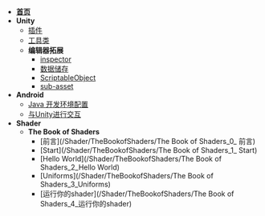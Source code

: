 * [**首页**](/README)
* **Unity**
    * [插件](/UnityNotes/Plugins)
    * [工具类](/UnityNotes/GameTool)
    * **编辑器拓展**
        * [inspector](/UnityNotes/EditorExpand/编辑器拓展_1.0_inspector)
        * [数据储存](/UnityNotes/EditorExpand/编辑器拓展_2.1_数据储存)
        * [ScriptableObject](/UnityNotes/EditorExpand/编辑器拓展_2.2_ScriptableObject)
        * [sub-asset](/UnityNotes/EditorExpand/编辑器拓展_2.3_sub-asset)
* **Android**
    * [Java 开发环境配置](/AndroidNotes/JavaEnvironment)
    * [与Unity进行交互](/AndroidNotes/UniWithAndroid)
* **Shader**
    * **The Book of Shaders**
        * [前言](/Shader/TheBookofShaders/The Book of Shaders_0_ 前言)
        * [Start](/Shader/TheBookofShaders/The Book of Shaders_1_ Start)
        * [Hello World](/Shader/TheBookofShaders/The Book of Shaders_2_Hello World)
        * [Uniforms](/Shader/TheBookofShaders/The Book of Shaders_3_Uniforms)
        * [运行你的shader](/Shader/TheBookofShaders/The Book of Shaders_4_运行你的shader)